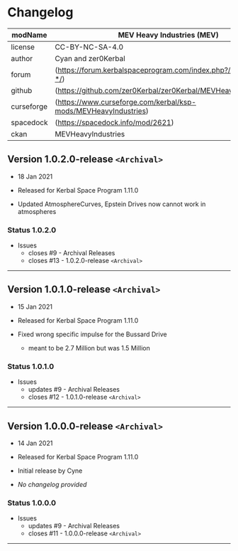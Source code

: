 # Changelog  
  
| modName    | MEV Heavy Industries (MEV)                                          |
| ---------- | ----------------------------------------------------------------- |
| license    | CC-BY-NC-SA-4.0                                                   |
| author     | Cyan and zer0Kerbal                                               |
| forum      | (https://forum.kerbalspaceprogram.com/index.php?/topic/209730-*/) |
| github     | (https://github.com/zer0Kerbal/zer0Kerbal/MEVHeavyIndustries)     |
| curseforge | (https://www.curseforge.com/kerbal/ksp-mods/MEVHeavyIndustries)   |
| spacedock  | (https://spacedock.info/mod/2621)                                 |
| ckan       | MEVHeavyIndustries                                                |

## Version 1.0.2.0-release `<Archival>`

* 18 Jan 2021
* Released for Kerbal Space Program 1.11.0

* Updated AtmosphereCurves, Epstein Drives now cannot work in atmospheres

### Status 1.0.2.0

* Issues
  * closes #9 - Archival Releases
  * closes #13 - 1.0.2.0-release `<Archival>`

---

## Version 1.0.1.0-release `<Archival>`

* 15 Jan 2021
* Released for Kerbal Space Program 1.11.0

* Fixed wrong specific impulse for the Bussard Drive
  * meant to be 2.7 Million but was 1.5 Million

### Status 1.0.1.0

* Issues
  * updates #9 - Archival Releases
  * closes #12 - 1.0.1.0-release `<Archival>`

---

## Version 1.0.0.0-release `<Archival>`

* 14 Jan 2021
* Released for Kerbal Space Program 1.11.0
* Initial release by Cyne

* *No changelog provided*

### Status 1.0.0.0

* Issues
  * updates #9 - Archival Releases
  * closes #11 - 1.0.0.0-release `<Archival>`

---

